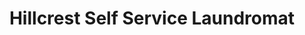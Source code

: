 ---
title: "Hillcrest Self Service Laundromat"
url: /hamilton/hillcrest-self-service-laundromat/
shop: laundry
---
